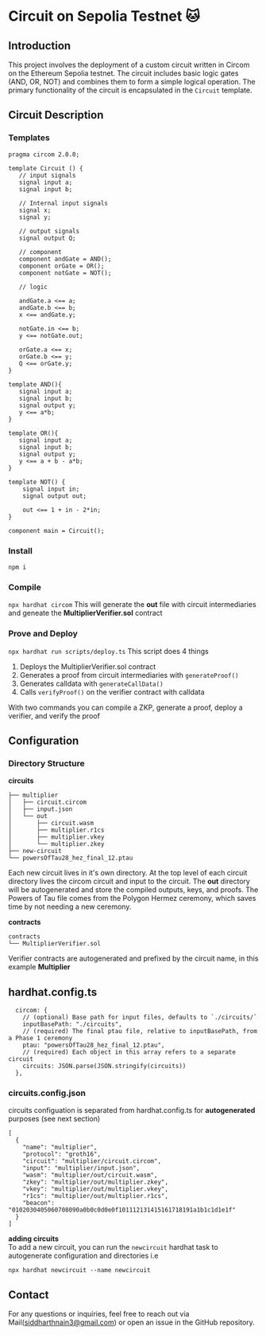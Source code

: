 # Circuit on Sepolia Testnet  🐱

## Introduction

This project involves the deployment of a custom circuit written in Circom on the Ethereum Sepolia testnet. The circuit includes basic logic gates (AND, OR, NOT) and combines them to form a simple logical operation. The primary functionality of the circuit is encapsulated in the `Circuit` template.

## Circuit Description

### Templates

```
pragma circom 2.0.0;

template Circuit () {  
   // input signals
   signal input a;
   signal input b;

   // Internal input signals
   signal x;
   signal y;

   // output signals
   signal output Q;

   // component
   component andGate = AND();
   component orGate = OR();
   component notGate = NOT();

   // logic

   andGate.a <== a;
   andGate.b <== b;
   x <== andGate.y;

   notGate.in <== b;
   y <== notGate.out;

   orGate.a <== x;
   orGate.b <== y;
   Q <== orGate.y;
}

template AND(){
   signal input a;
   signal input b;
   signal output y;
   y <== a*b;
}

template OR(){
   signal input a;
   signal input b;
   signal output y;
   y <== a + b - a*b;
}

template NOT() {
    signal input in;
    signal output out;

    out <== 1 + in - 2*in;
}

component main = Circuit();
```

### Install
`npm i`

### Compile
`npx hardhat circom` 
This will generate the **out** file with circuit intermediaries and geneate the **MultiplierVerifier.sol** contract

### Prove and Deploy
`npx hardhat run scripts/deploy.ts`
This script does 4 things  
1. Deploys the MultiplierVerifier.sol contract
2. Generates a proof from circuit intermediaries with `generateProof()`
3. Generates calldata with `generateCallData()`
4. Calls `verifyProof()` on the verifier contract with calldata

With two commands you can compile a ZKP, generate a proof, deploy a verifier, and verify the proof 

## Configuration
### Directory Structure
**circuits**
```
├── multiplier
│   ├── circuit.circom
│   ├── input.json
│   └── out
│       ├── circuit.wasm
│       ├── multiplier.r1cs
│       ├── multiplier.vkey
│       └── multiplier.zkey
├── new-circuit
└── powersOfTau28_hez_final_12.ptau
```
Each new circuit lives in it's own directory. At the top level of each circuit directory lives the circom circuit and input to the circuit.
The **out** directory will be autogenerated and store the compiled outputs, keys, and proofs. The Powers of Tau file comes from the Polygon Hermez ceremony, which saves time by not needing a new ceremony. 


**contracts**
```
contracts
└── MultiplierVerifier.sol
```
Verifier contracts are autogenerated and prefixed by the circuit name, in this example **Multiplier**

## hardhat.config.ts
```
  circom: {
    // (optional) Base path for input files, defaults to `./circuits/`
    inputBasePath: "./circuits",
    // (required) The final ptau file, relative to inputBasePath, from a Phase 1 ceremony
    ptau: "powersOfTau28_hez_final_12.ptau",
    // (required) Each object in this array refers to a separate circuit
    circuits: JSON.parse(JSON.stringify(circuits))
  },
```
### circuits.config.json
circuits configuation is separated from hardhat.config.ts for **autogenerated** purposes (see next section)
```
[
  {
    "name": "multiplier",
    "protocol": "groth16",
    "circuit": "multiplier/circuit.circom",
    "input": "multiplier/input.json",
    "wasm": "multiplier/out/circuit.wasm",
    "zkey": "multiplier/out/multiplier.zkey",
    "vkey": "multiplier/out/multiplier.vkey",
    "r1cs": "multiplier/out/multiplier.r1cs",
    "beacon": "0102030405060708090a0b0c0d0e0f101112131415161718191a1b1c1d1e1f"
  }
]
```

**adding circuits**   
To add a new circuit, you can run the `newcircuit` hardhat task to autogenerate configuration and directories i.e  
```
npx hardhat newcircuit --name newcircuit
```

## Contact 
For any questions or inquiries, feel free to reach out via Mail(siddharthnain3@gmail.com) or open an issue in the GitHub repository.

